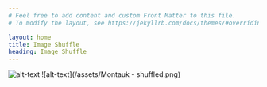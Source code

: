 ```yaml
---
# Feel free to add content and custom Front Matter to this file.
# To modify the layout, see https://jekyllrb.com/docs/themes/#overriding-theme-defaults

layout: home
title: Image Shuffle
heading: Image Shuffle
---
```

![alt-text](/assets/Montauk.jpg) <!-- .element height="50%" width="50%" --> ![alt-text](/assets/Montauk - shuffled.png) <!-- .element height="50%" width="50%" -->
